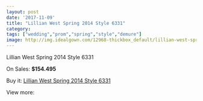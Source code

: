 ```yaml
---
layout: post
date: '2017-11-09'
title: "Lillian West Spring 2014 Style 6331"
category: 
tags: ["wedding","prom","spring","style","demure"]
image: http://img.idealgown.com/12968-thickbox_default/lillian-west-spring-2014-style-6331.jpg
---
```

Lillian West Spring 2014 Style 6331

On Sales: **$154.495**
<a href="https://www.idealgown.com/en/lillian-west-bridal/5212-lillian-west-spring-2014-style-6331.html"><amp-img layout="responsive" width="600" height="600" src="//img.idealgown.com/12968-thickbox_default/lillian-west-spring-2014-style-6331.jpg" alt="Lillian West Spring 2014 Style 6331 0" /></a>
<a href="https://www.idealgown.com/en/lillian-west-bridal/5212-lillian-west-spring-2014-style-6331.html"><amp-img layout="responsive" width="600" height="600" src="//img.idealgown.com/12971-thickbox_default/lillian-west-spring-2014-style-6331.jpg" alt="Lillian West Spring 2014 Style 6331 1" /></a>
<a href="https://www.idealgown.com/en/lillian-west-bridal/5212-lillian-west-spring-2014-style-6331.html"><amp-img layout="responsive" width="600" height="600" src="//img.idealgown.com/12970-thickbox_default/lillian-west-spring-2014-style-6331.jpg" alt="Lillian West Spring 2014 Style 6331 2" /></a>
<a href="https://www.idealgown.com/en/lillian-west-bridal/5212-lillian-west-spring-2014-style-6331.html"><amp-img layout="responsive" width="600" height="600" src="//img.idealgown.com/12969-thickbox_default/lillian-west-spring-2014-style-6331.jpg" alt="Lillian West Spring 2014 Style 6331 3" /></a>

Buy it: [Lillian West Spring 2014 Style 6331](https://www.idealgown.com/en/lillian-west-bridal/5212-lillian-west-spring-2014-style-6331.html "Lillian West Spring 2014 Style 6331")

View more: [](https://www.idealgown.com/en/- "")